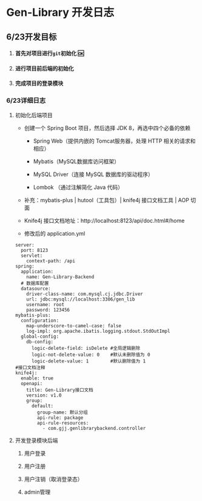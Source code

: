 # Gen-Library 开发日志

## 6/23开发目标

1. #### 首先对项目进行`git`初始化 :ok:

2. #### 进行项目前后端的初始化

3. #### 完成项目的登录模块

### 6/23详细日志

1. 初始化后端项目

   - 创建一个 Spring Boot 项目，然后选择 JDK 8，再选中四个必备的依赖
      - Spring Web（提供内嵌的 Tomcat服务器，处理 HTTP 相关的请求和相应）

      - Mybatis（MySQL数据库访问框架）

      - MySQL Driver（连接 MySQL 数据库的驱动程序）

      - Lombok （通过注解简化 Java 代码）

   - 补充：mybatis-plus | hutool（工具包）| knife4j 接口文档工具 | AOP 切面
   - Knife4j 接口文档地址：http://localhost:8123/api/doc.html#/home
   - 修改后的 application.yml 

   ```properties
   server:
     port: 8123
     servlet:
       context-path: /api
   spring:
     application:
       name: Gen-Library-Backend
     # 数据库配置
     datasource:
       driver-class-name: com.mysql.cj.jdbc.Driver
       url: jdbc:mysql://localhost:3306/gen_lib
       username: root
       password: 123456
   mybatis-plus:
     configuration:
       map-underscore-to-camel-case: false
       log-impl: org.apache.ibatis.logging.stdout.StdOutImpl
     global-config:
       db-config:
         logic-delete-field: isDelete #全局逻辑删除
         logic-not-delete-value: 0    #默认未删除值为 0
         logic-delete-value: 1        #默认删除值为 1
   #接口文档注释
   knife4j:
     enable: true
     openapi:
       title: Gen-Library接口文档
       version: v1.0
       group:
         default:
           group-name: 默认分组
           api-rule: package
           api-rule-resources:
             - com.gjj.genlibrarybackend.controller
   ```

   

1. 开发登录模块后端

   1. 用户登录

   2. 用户注册

   3. 用户注销（取消登录态）

   4. admin管理

      

